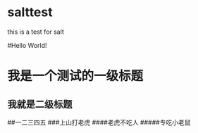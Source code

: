 # salttest
this is a test for salt

#Hello World!

我是一个测试的一级标题
==================
我就是二级标题
-----------------------

##一二三四五
###上山打老虎
####老虎不吃人
#####专吃小老鼠
